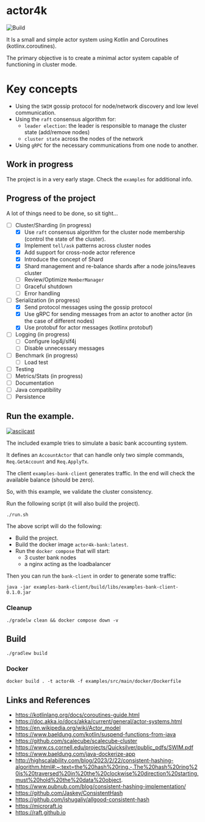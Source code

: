 # actor4k

![Build](https://github.com/smyrgeorge/actor4k/actions/workflows/ci.yml/badge.svg)

It Is a small and simple actor system using Kotlin and Coroutines (kotlinx.coroutines).

The primary objective is to create a minimal actor system capable of functioning in cluster mode.

# Key concepts

- Using the `SWIM` gossip protocol for node/network discovery and low level communication.
- Using the `raft` consensus algorithm for:
    - `leader election`: the leader is responsible to manage the cluster state (add/remove nodes)
    - `cluster state` across the nodes of the network
- Using `gRPC` for the necessary communications from one node to another.

## Work in progress

The project is in a very early stage.
Check the `examples` for additional info.

## Progress of the project

A lot of things need to be done, so sit tight…

- [ ] Cluster/Sharding (in progress)
    - [x] Use `raft` consensus algorithm for the cluster node membership (control the state of the cluster).
    - [x] Implement `tell/ask` patterns across cluster nodes
    - [x] Add support for cross-node actor reference
    - [x] Introduce the concept of Shard
    - [x] Shard management and re-balance shards after a node joins/leaves cluster
    - [ ] Review/Optimize `MemberManager`
    - [ ] Graceful shutdown
    - [ ] Error handling
- [ ] Serialization (in progress)
    - [x] Send protocol messages using the gossip protocol
    - [x] Use gRPC for sending messages from an actor to another actor (in the case of different nodes)
    - [x] Use protobuf for actor messages (kotlinx protobuf)
- [ ] Logging (in progress)
    - [ ] Configure log4j/slf4j
    - [ ] Disable unnecessary messages
- [ ] Benchmark (in progress)
    - [ ] Load test
- [ ] Testing
- [ ] Metrics/Stats (in progress)
- [ ] Documentation
- [ ] Java compatibility
- [ ] Persistence

## Run the example.

[![asciicast](https://asciinema.org/a/629943.svg)](https://asciinema.org/a/629943)

The included example tries to simulate a basic bank accounting system.

It defines an `AccountActor` that can handle only two simple commands,
`Req.GetAccount` and `Req.ApplyTx`.

The client `examples-bank-client` generates traffic.
In the end will check the available balance (should be zero).

So, with this example, we validate the cluster consistency.

Run the following script (it will also build the project).

```shell
./run.sh
```

The above script will do the following:

- Build the project.
- Build the docker image `actor4k-bank:latest`.
- Run the `docker compose` that will start:
    - 3 custer bank nodes
    - a nginx acting as the loadbalancer

Then you can run the `bank-client` in order to generate some traffic:

```shell
java -jar examples-bank-client/build/libs/examples-bank-client-0.1.0.jar
```

### Cleanup

```shell
./gradelw clean && docker compose down -v
```

## Build

```shell
./gradlew build
```

### Docker

```shell
docker build . -t actor4k -f examples/src/main/docker/Dockerfile
```

## Links and References

- https://kotlinlang.org/docs/coroutines-guide.html
- https://doc.akka.io/docs/akka/current/general/actor-systems.html
- https://en.wikipedia.org/wiki/Actor_model
- https://www.baeldung.com/kotlin/suspend-functions-from-java
- https://github.com/scalecube/scalecube-cluster
- https://www.cs.cornell.edu/projects/Quicksilver/public_pdfs/SWIM.pdf
- https://www.baeldung.com/java-dockerize-app
- http://highscalability.com/blog/2023/2/22/consistent-hashing-algorithm.html#:~:text=the%20hash%20ring.-,The%20hash%20ring%20is%20traversed%20in%20the%20clockwise%20direction%20starting,must%20hold%20the%20data%20object.
- https://www.pubnub.com/blog/consistent-hashing-implementation/
- https://github.com/Jaskey/ConsistentHash
- https://github.com/ishugaliy/allgood-consistent-hash
- https://microraft.io
- https://raft.github.io